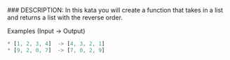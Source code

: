 ### DESCRIPTION:
In this kata you will create a function that takes in a list and returns a list with the reverse order.

Examples (Input -> Output)
```js
* [1, 2, 3, 4]  -> [4, 3, 2, 1]
* [9, 2, 0, 7]  -> [7, 0, 2, 9]
```